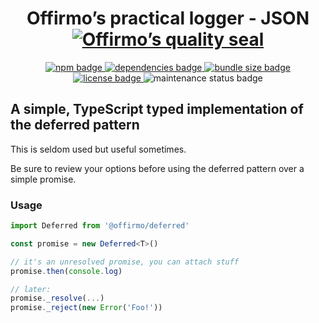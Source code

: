
<h1 align="center">
	Offirmo’s practical logger - JSON<br>
	<a href="https://www.offirmo.net/offirmo-monorepo/doc/modules-directory/index.html">
		<img src="https://www.offirmo.net/offirmo-monorepo/doc/quality-seal/offirmos_quality_seal.svg" alt="Offirmo’s quality seal">
	</a>
</h1>

<p align="center">
	<a alt="npm package page"
	  href="https://www.npmjs.com/package/@offirmo/deferred">
		<img alt="npm badge"
		  src="https://img.shields.io/npm/v/@offirmo/deferred.svg">
	</a>
	<a alt="dependencies analysis"
	  href="https://david-dm.org/offirmo/offirmo-monorepo?path=0-stdlib%2Fdeferred">
		<img alt="dependencies badge"
		  src="https://img.shields.io/david/offirmo/offirmo-monorepo.svg?path=0-stdlib%2Fdeferred">
	</a>
	<a alt="bundle size evaluation"
	  href="https://bundlephobia.com/result?p=@offirmo/deferred">
		<img alt="bundle size badge"
		  src="https://img.shields.io/bundlephobia/minzip/@offirmo/deferred.svg">
	</a>
	<a alt="license"
	  href="https://unlicense.org/">
		<img alt="license badge"
		  src="https://img.shields.io/badge/license-public_domain-brightgreen.svg">
	</a>
	<img alt="maintenance status badge"
	  src="https://img.shields.io/maintenance/yes/2019.svg">
</p>


## A simple, TypeScript typed implementation of the deferred pattern

This is seldom used but useful sometimes.

Be sure to review your options before using the deferred pattern over a simple promise.

### Usage
```typescript
import Deferred from '@offirmo/deferred'

const promise = new Deferred<T>()

// it's an unresolved promise, you can attach stuff
promise.then(console.log)

// later:
promise._resolve(...)
promise._reject(new Error('Foo!'))
```

